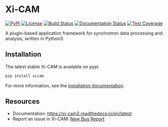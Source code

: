 # Xi-CAM
[![PyPI](https://badgen.net/pypi/v/xicam)](https://pypi.org/project/xicam/)
[![License](https://badgen.net/pypi/license/xicam)](https://github.com/Xi-cam/Xi-cam)
[![Build Status](https://img.shields.io/travis/Xi-cam/Xi-cam/master.svg)](https://travis-ci.org/Xi-cam/Xi-cam)
[![Documentation Status](https://readthedocs.org/projects/xi-cam/badge/?version=latest)](https://xi-cam.readthedocs.io/en/latest/?badge=latest)
[![Test Coverage](https://img.shields.io/codecov/c/github/Xi-cam/Xi-cam/master.svg)](https://codecov.io/github/Xi-cam/Xi-cam?branch=master)
<!--[![Slack Status](https://img.shields.io/badge/slack-@ronpandolfi/nikea-yellow.svg?logo=slack)](https://nikea.slack.com/messages/U7Q1N42F6)-->

A plugin-based application framework for synchrotron data processing and analysis, written in Python3.

## Installation

The latest stable Xi-CAM is available on pypi

```bash
pip install xicam
```

For more information, see the [installation documentation](https://xi-cam2.readthedocs.io/en/latest/install.html).

## Resources

* Documentation: https://xi-cam2.readthedocs.io/en/latest
* Report an issue in Xi-CAM: [New Bug Report](https://github.com/Xi-CAM/Xi-cam-unified/issues/new?labels=bug&template=bug_report.md)
